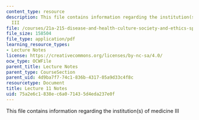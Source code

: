 ```yaml
---
content_type: resource
description: This file contains information regarding the institution(s) of medicine
  III
file: /courses/21a-215-disease-and-health-culture-society-and-ethics-spring-2012/75a2e6c1838ec6a071435d4eda237e0f_MIT21A_215S12_lecture_11.pdf
file_size: 158504
file_type: application/pdf
learning_resource_types:
- Lecture Notes
license: https://creativecommons.org/licenses/by-nc-sa/4.0/
ocw_type: OCWFile
parent_title: Lecture Notes
parent_type: CourseSection
parent_uid: 4d9ba7f7-74c1-836b-4317-05a9d33c4f8c
resourcetype: Document
title: Lecture 11 Notes
uid: 75a2e6c1-838e-c6a0-7143-5d4eda237e0f
---
```

This file contains information regarding the institution(s) of medicine III